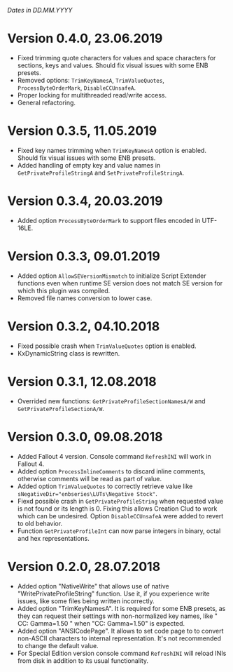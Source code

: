 *Dates in DD.MM.YYYY*

# Version 0.4.0, 23.06.2019
- Fixed trimming quote characters for values and space characters for sections, keys and values. Should fix visual issues with some ENB presets.
- Removed options: `TrimKeyNamesA`, `TrimValueQuotes`, `ProcessByteOrderMark`, `DisableCCUnsafeA`.
- Proper locking for multithreaded read/write access.
- General refactoring.

# Version 0.3.5, 11.05.2019
- Fixed key names trimming when `TrimKeyNamesA` option is enabled. Should fix visual issues with some ENB presets.
- Added handling of empty key and value names in `GetPrivateProfileStringA` and `SetPrivateProfileStringA`.

# Version 0.3.4, 20.03.2019
- Added option `ProcessByteOrderMark` to support files encoded in UTF-16LE.

# Version 0.3.3, 09.01.2019
- Added option `AllowSEVersionMismatch` to initialize Script Extender functions even when runtime SE version does not match SE version for which this plugin was compiled.
- Removed file names conversion to lower case.

# Version 0.3.2, 04.10.2018
- Fixed possible crash when `TrimValueQuotes` option is enabled.
- KxDynamicString class is rewritten.

# Version 0.3.1, 12.08.2018
- Overrided new functions: `GetPrivateProfileSectionNamesA/W` and `GetPrivateProfileSectionA/W`.

# Version 0.3.0, 09.08.2018
- Added Fallout 4 version. Console command `RefreshINI` will work in Fallout 4.
- Added option `ProcessInlineComments` to discard inline comments, otherwise comments will be read as part of value.
- Added option `TrimValueQuotes` to correctly retrieve value like `sNegativeDir="enbseries\LUTs\Negative Stock"`.
- Fiexd possible crash in `GetPrivateProfileString` when requested value is not found or its length is 0. Fixing this allows Creation Clud to work which can be undesired. Option `DisableCCUnsafeA` were added to revert to old behavior.
- Function `GetPrivateProfileInt` can now parse integers in binary, octal and hex representations.

# Version 0.2.0, 28.07.2018
- Added option "NativeWrite" that allows use of native "WritePrivateProfileString" function. Use it, if you experience write issues, like some files being written incorrectly.
- Added option "TrimKeyNamesA". It is required for some ENB presets, as they can request their settings with non-normalized key names, like "       CC: Gamma=1.50 " when "CC: Gamma=1.50" is expected.
- Added option "ANSICodePage". It allows to set code page to to convert non-ASCII characters to internal representation. It's not recommended to change the default value.
- For Special Edition version console command `RefreshINI` will reload INIs from disk in addition to its usual functionality.
